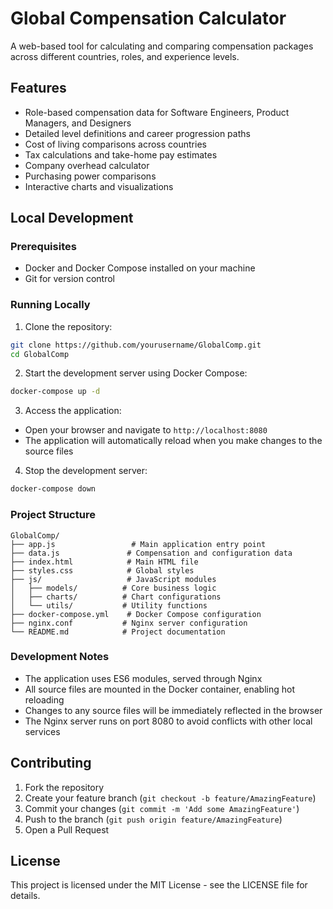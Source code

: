 # Global Compensation Calculator

A web-based tool for calculating and comparing compensation packages across different countries, roles, and experience levels.

## Features

- Role-based compensation data for Software Engineers, Product Managers, and Designers
- Detailed level definitions and career progression paths
- Cost of living comparisons across countries
- Tax calculations and take-home pay estimates
- Company overhead calculator
- Purchasing power comparisons
- Interactive charts and visualizations

## Local Development

### Prerequisites

- Docker and Docker Compose installed on your machine
- Git for version control

### Running Locally

1. Clone the repository:
```bash
git clone https://github.com/yourusername/GlobalComp.git
cd GlobalComp
```

2. Start the development server using Docker Compose:
```bash
docker-compose up -d
```

3. Access the application:
- Open your browser and navigate to `http://localhost:8080`
- The application will automatically reload when you make changes to the source files

4. Stop the development server:
```bash
docker-compose down
```

### Project Structure

```
GlobalComp/
├── app.js                 # Main application entry point
├── data.js               # Compensation and configuration data
├── index.html            # Main HTML file
├── styles.css            # Global styles
├── js/                   # JavaScript modules
│   ├── models/          # Core business logic
│   ├── charts/          # Chart configurations
│   └── utils/           # Utility functions
├── docker-compose.yml    # Docker Compose configuration
├── nginx.conf           # Nginx server configuration
└── README.md            # Project documentation
```

### Development Notes

- The application uses ES6 modules, served through Nginx
- All source files are mounted in the Docker container, enabling hot reloading
- Changes to any source files will be immediately reflected in the browser
- The Nginx server runs on port 8080 to avoid conflicts with other local services

## Contributing

1. Fork the repository
2. Create your feature branch (`git checkout -b feature/AmazingFeature`)
3. Commit your changes (`git commit -m 'Add some AmazingFeature'`)
4. Push to the branch (`git push origin feature/AmazingFeature`)
5. Open a Pull Request

## License

This project is licensed under the MIT License - see the LICENSE file for details.